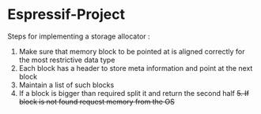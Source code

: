 # Espressif-Project

Steps for implementing a storage allocator :

1. Make sure that memory block to be pointed at is aligned correctly for the most restrictive data type
2. Each block has a header to store meta information and point at the next block
3. Maintain a list of such blocks
4. If a block is bigger than required split it and return the second half
~~5. If block is not found request memory from the OS~~
